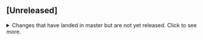 ## [Unreleased]
<details>
  <summary>
    Changes that have landed in master but are not yet released.
    Click to see more.
  </summary>

  ## Breaking changes

  * Common
    * Removed `UIKernel.createXhrValidator` (use createValidator)

  * Grid
    * [Rerender Grid if passed new object to viewColumns prop](https://github.com/softindex/uikernel/pull/319)
    * "create" and "delete" events in GridModel has `Array` type in GridCollectionModel
    * Changed GridCollectionModel.delete(recordId) method to GridCollectionModel.delete(recordIds: Array)
    * Changed className of extra records from "others" to "dgrid-others" in GridComponent
    * Changed param type in onChange prop. Now it's Map<TKey, TValue> instead of simple object
    * Renamed property `validation` to `validator` in GridCollectionModel
    * No `exportGridData`, `toJSON`, `toCSV` in browser bundle

  * From
    * [Changed type of returning errors and warnings in formService.getAll(). `string[] | null` to `{message: string}[]`](https://github.com/softindex/uikernel/pull/323)
    * [FormMixin: Changed type of state.errors and state.warnings `string[] | null` to `{message: string}[]`](https://github.com/softindex/uikernel/pull/323)

  * ValidationErrors
    * `UIKernel.Models.ValidationErrors` moved to `UIKernel.ValidationErrors`
    * Changed type `validationErrors.getFieldErrors(string): Array | null` to `validationErrors.getFieldErrors(string): Array`
    * Changed type `validationErrors.getFieldErrorMessages(string): Array | null` to `validationErrors.getFieldErrorMessages(string): Array`
    * Changed type `validationErrors.getFailedFields(): string[] | null` to `validationErrors.getFailedFields(): string[]`

  * DatePicker Editor
    * [Updated datepicker to version 3.6](https://github.com/softindex/uikernel/pull/298). Need to change format of `format` and `textFormat` props from `moment.js` style to `date-fns` style.

  ### New

  * Grid
    * [Added argument initialRecord to grid columns render function](https://github.com/softindex/uikernel/pull/249)
    * [Added grid context param to columns render method](https://github.com/softindex/uikernel/pull/269)
    * [Added `multipart/form-data` encoding to GridXHRModel](https://github.com/softindex/uikernel/pull/270)
    * [Added toCSV export](https://github.com/softindex/uikernel/pull/261)
    * [Added `pageSizeLabel` prop to GridComponent](https://github.com/softindex/uikernel/pull/320)
    * Added `recordId` property to GridModel.prototype.isValidRecord

  * Form
    * [Allowed to get undefined fields from `getAll().fields` in FormService (used `Proxy`)](https://github.com/softindex/uikernel/pull/246)
    * [FormExpressAPI: Added POST handler for long getData requests](https://github.com/softindex/uikernel/pull/282)
    * [Added support multipart form data for form model](https://github.com/softindex/uikernel/pull/321)
    * Added UIKernel.useFrom hook

  * SuggestBox Editor
    * Added "withEmptyOption" prop to suggest editor [[263](https://github.com/softindex/uikernel/pull/263), [265](https://github.com/softindex/uikernel/pull/265)]

  * DatePicker Editor
    * [Added `startDate` and `endDate` props](https://github.com/softindex/uikernel/pull/283)
    * [Added `todayButton` prop](https://github.com/softindex/uikernel/pull/320)

  ### Fixed

  * Grid
    * [Fixed `disabled` attribute processing in grid buttons](https://github.com/softindex/uikernel/pull/229)
    * [Fixed grid behavior after pressing ESC or ENTER](https://github.com/softindex/uikernel/pull/231)
    * [Removed selected prop mutation which cause bugs](https://github.com/softindex/uikernel/pull/233)
    * [Fixed update of grid after data changes](https://github.com/softindex/uikernel/pull/235)
    * [Fixed update of grid after select/unselect](https://github.com/softindex/uikernel/pull/235)
    * [Fixed adding statuses (addRecordStatus)](https://github.com/softindex/uikernel/pull/235)
    * [Apply grid filters by merging with previously applied ones](https://github.com/softindex/uikernel/pull/239)
    * [Fixed handling of plain Errors among changes returned from GridModel.prototype.update](https://github.com/softindex/uikernel/pull/243)
    * [Fixed bugs concerned with editing of grids](https://github.com/softindex/uikernel/pull/250)
    * [Made calling of grid.onChange after every change in the grid, not only after blur](https://github.com/softindex/uikernel/pull/251)
    * [Send POST read request if query string too large](https://github.com/softindex/uikernel/pull/260)
    * [Fixed removing of unnecessary extra records](https://github.com/softindex/uikernel/pull/272)
    * [Throw client error when update changes are not an array](https://github.com/softindex/uikernel/pull/278)
    * [Allowed empty fields in GridExpressApi](https://github.com/softindex/uikernel/pull/277)
    * [Fixed infinity loader on error](https://github.com/softindex/uikernel/pull/291)
    * [Fix in-grid editor's updateField method](https://github.com/softindex/uikernel/pull/311)
    * [Fixed error in removeRecordStatus](https://github.com/softindex/uikernel/pull/314)
    * [Fix getError bug](https://github.com/softindex/uikernel/pull/315)
    * [Fixed bug with checking viewColumns](https://github.com/softindex/uikernel/pull/318)
    * Update GridComponent if `selectBlackListMode` prop has been changed
    * Fixed applying GridComponent.prototype.setSelectedRecords
    * Fixed bugs with removeRecordStatus and removeRecordStatusAll methods

  * Form
    * [Fixed bug with `FormService.prototype.clearValidation` because of accidental mutations](https://github.com/softindex/uikernel/pull/244)
    * Fixed bug with `getAll().isLoaded` in `FormService` if `fromModel.getData` throws error

  * SuggestBox Editor
    * [Fixed text overlapping on button](https://github.com/softindex/uikernel/pull/228)
    * [Fixed bug with disabled list items with empty value (0, "", null)](https://github.com/softindex/uikernel/pull/241)
    * [Made moving popup of SuggestBox above the input if it doesn't fit under](https://github.com/softindex/uikernel/pull/242)
    * [Prevented SuggestBox from closing when scrolling event is triggered](https://github.com/softindex/uikernel/pull/242)
    * [Fixed small bag in trying to use dom element of unmounted SuggestBox](https://github.com/softindex/uikernel/pull/244)

  * DatePicker Editor
    * [Fixed datepicker "onBlur" prop](https://github.com/softindex/uikernel/pull/322)
    * [Change new Date to date-fns/parseISO](https://github.com/softindex/uikernel/pull/330)

  * Validators
    * [Handle case when invalid date value was passed to validator](https://github.com/softindex/uikernel/pull/238)
    * [Fixed Date validator](https://github.com/softindex/uikernel/pull/257)
    * Validator could not work with field name `constructor`
    * Fixed merging of same fields in `ValidationErrors.prototype.merge` method

  * Grid
    * [Change lines color](https://github.com/softindex/uikernel/pull/275)
    * [Fixed grid pagination buttons by wcag. Tag "a" changed to "button"](https://github.com/softindex/uikernel/pull/289)
    * Removed `data` property in `GridCollectionModel`. Added `getData` method.

  * Form
    * [FormExpressAPI: "GET /" is deprecated. Use "GET /data" instead](https://github.com/softindex/uikernel/pull/282)
</details>
